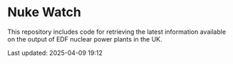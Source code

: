 # Nuke Watch

This repository includes code for retrieving the latest information available on the output of EDF nuclear power plants in the UK.

Last updated: 2025-04-09 19:12